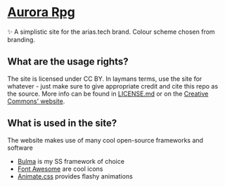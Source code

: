 # [Aurora Rpg](https://Skycat.xyz)
✨ A simplistic site for the arias.tech brand. Colour scheme chosen from branding.

## What are the usage rights?
The site is licensed under CC BY. In laymans terms, use the site for whatever - just make sure to give appropriate credit and cite this repo as the source. More info can be found in [LICENSE.md](LICENSE.md) or on the [Creative Commons' website](https://creativecommons.org/licenses/by/4.0/).

## What is used in the site?
The website makes use of many cool open-source frameworks and software
- [Bulma](https://bulma.io) is my SS framework of choice
- [Font Awesome](https://fontawesome.com/) are cool icons
- [Animate.css](https://daneden.github.io/animate.css/) provides flashy animations

